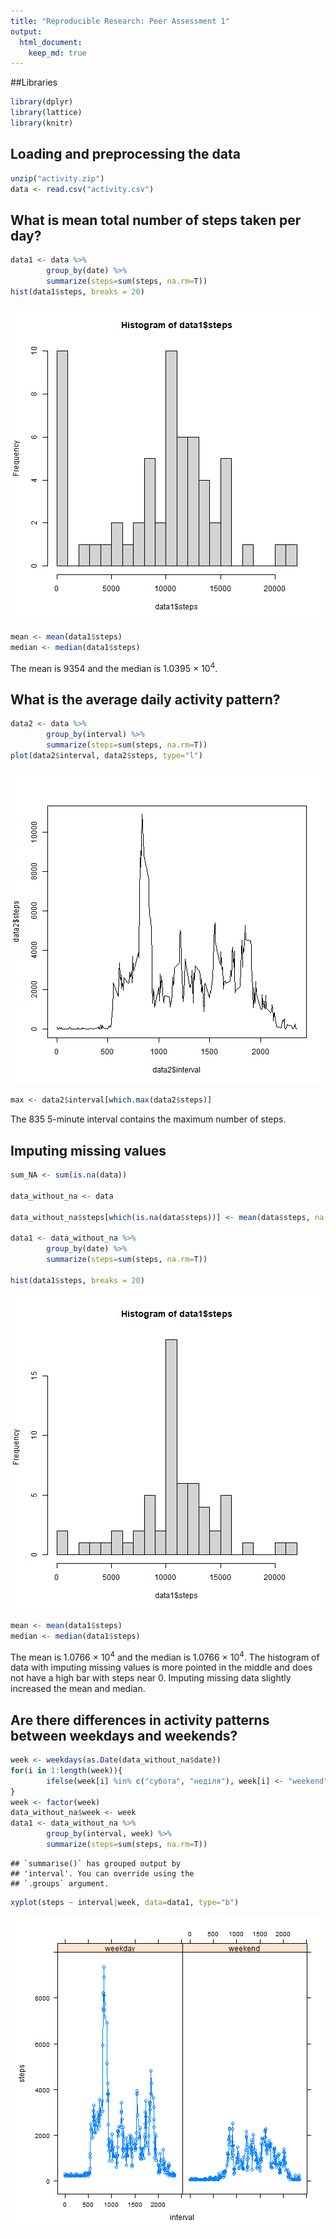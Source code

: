 ```yaml
---
title: "Reproducible Research: Peer Assessment 1"
output: 
  html_document:
    keep_md: true
---
```

##Libraries

```r
library(dplyr)
library(lattice)
library(knitr)
```
## Loading and preprocessing the data

```r
unzip("activity.zip")
data <- read.csv("activity.csv")
```
## What is mean total number of steps taken per day?

```r
data1 <- data %>%
        group_by(date) %>%
        summarize(steps=sum(steps, na.rm=T))
hist(data1$steps, breaks = 20)
```

![plot of chunk unnamed-chunk-3](figure/unnamed-chunk-3-1.png)

```r
mean <- mean(data1$steps)
median <- median(data1$steps)
```
The mean is 9354 and the median is 1.0395 &times; 10<sup>4</sup>.

## What is the average daily activity pattern?

```r
data2 <- data %>% 
        group_by(interval) %>% 
        summarize(steps=sum(steps, na.rm=T))
plot(data2$interval, data2$steps, type="l")
```

![plot of chunk unnamed-chunk-4](figure/unnamed-chunk-4-1.png)

```r
max <- data2$interval[which.max(data2$steps)]
```
The 835 5-minute interval contains the maximum number of steps.

## Imputing missing values

```r
sum_NA <- sum(is.na(data)) 

data_without_na <- data

data_without_na$steps[which(is.na(data$steps))] <- mean(data$steps, na.rm=T)# NA is equal to mean of steps

data1 <- data_without_na %>%
        group_by(date) %>%
        summarize(steps=sum(steps, na.rm=T))

hist(data1$steps, breaks = 20)
```

![plot of chunk unnamed-chunk-5](figure/unnamed-chunk-5-1.png)

```r
mean <- mean(data1$steps)
median <- median(data1$steps)
```
The mean is 1.0766 &times; 10<sup>4</sup> and the median is 1.0766 &times; 10<sup>4</sup>.
The histogram of data with imputing missing values is more pointed in the middle and does not have a high bar with steps near 0. Imputing missing data slightly increased the mean and median.

## Are there differences in activity patterns between weekdays and weekends?

```r
week <- weekdays(as.Date(data_without_na$date))
for(i in 1:length(week)){
        ifelse(week[i] %in% c("субота", "неділя"), week[i] <- "weekend", week[i] <- "weekday")
}
week <- factor(week)
data_without_na$week <- week
data1 <- data_without_na %>%
        group_by(interval, week) %>%
        summarize(steps=sum(steps, na.rm=T))
```

```
## `summarise()` has grouped output by
## 'interval'. You can override using the
## `.groups` argument.
```

```r
xyplot(steps ~ interval|week, data=data1, type="b")
```

![plot of chunk unnamed-chunk-6](figure/unnamed-chunk-6-1.png)
